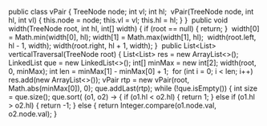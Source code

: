 public class vPair {
TreeNode node;
int vl;
int hl;
​
vPair(TreeNode node, int hl, int vl) {
this.node = node;
this.vl = vl;
this.hl = hl;
}
}
​
public void width(TreeNode root, int hl, int[] width) {
if (root == null) {
return;
}
​
width[0] = Math.min(width[0], hl);
width[1] = Math.max(width[1], hl);
​
width(root.left, hl - 1, width);
width(root.right, hl + 1, width);
}
​
public List<List<Integer>> verticalTraversal(TreeNode root) {
List<List<Integer>> res = new ArrayList<>();
LinkedList<vPair> que = new LinkedList<>();
​
int[] minMax = new int[2];
width(root, 0, minMax);
int len = minMax[1] - minMax[0] + 1;
​
for (int i = 0; i < len; i++) res.add(new ArrayList<>());
vPair rtp = new vPair(root, Math.abs(minMax[0]), 0);
que.addLast(rtp);
while (!que.isEmpty()) {
int size = que.size();
que.sort(
(o1, o2) -> {
if (o1.hl < o2.hl) {
return 1;
} else if (o1.hl > o2.hl) {
return -1;
} else {
return Integer.compare(o1.node.val, o2.node.val);
}